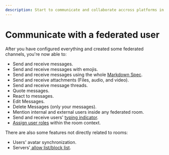 ```yaml
---
description: Start to communicate and collaborate accross platforms in a decentralized way
---
```


# Communicate with a federated user

After you have configured everything and created some federated channels, you're now able to:

* Send and receive messages.
* Send and receive messages with emojis.
* Send and receive messages using the whole [Markdown Spec](https://spec.commonmark.org/0.30/).
* Send and receive attachments (Files, audio, and video).
* Send and receive message threads.
* Quote messages.
* React to messages.
* Edit Messages.
* Delete Messages (only your messages).
* Mention internal and external users inside any federated room.
* Send and receive users' [typing indicator](../federation-admin-guide/deploy-a-federated-rocket.chat-workspace.md#important-warning-about-the-installation).
* [Assign user roles](assign-roles-for-users-in-federated-rooms.md) within the room context.

There are also some features not directly related to rooms:

* Users' avatar synchronization.
* Servers'[ allow list/block list](../federation-admin-guide/federation-access-control.md).
